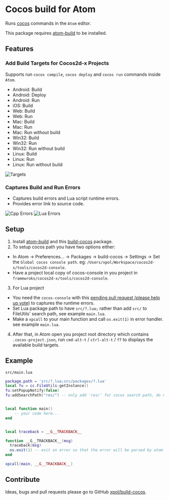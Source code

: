 # Cocos build for Atom

Runs [cocos][] commands in the `Atom` editor.

This package requires [atom-build][] to be installed.

## Features

### Add Build Targets for Cocos2d-x Projects

Supports run `cocos compile`, `cocos deploy` and `cocos run` commands inside `Atom`.

* Android: Build
* Android: Deploy
* Android: Run
* iOS: Build
* Web: Build
* Web: Run
* Mac: Build
* Mac: Run
* Mac: Run without build
* Win32: Build
* Win32: Run
* Win32: Run without build
* Linux: Build
* Linux: Run
* Linux: Run without build

![Targets](https://raw.githubusercontent.com/xpol/build-cocos/master/images/targets.png)

### Captures Build and Run Errors

* Captures build errors and Lua script runtime errors.
* Provides error link to source code.

![Cpp Errors](https://raw.githubusercontent.com/xpol/build-cocos/master/images/cpp-errors.png)
![Lua Errors](https://raw.githubusercontent.com/xpol/build-cocos/master/images/lua-errors.png)

## Setup

1. Install [atom-build][] and this [build-cocos][] package.
2. To setup cocos path you have two options either:
  * In Atom -> Preferences... -> Packages -> build-cocos -> Settings -> Set the `Global cocos console path`. eg: `/Users/xpol/Workspace/cocos2d-x/tools/cocos2d-console`.
  * Have a project local copy of cocos-console in you project in `framewroks/cocos2d-x/tools/cocos2d-console`.
3. For Lua project
  * You need the `cocos-console` with this [pending pull request (please help up vote)](https://github.com/cocos2d/cocos2d-console/pull/320) to captures the runtime errors.
  * Set Lua package path to have `src/?.lua;` rather than add `src/` to FileUtils' search path, see example `main.lua`.
  * Make a `xpcall` to your main function and call `os.exit(1)` in error handler. see example `main.lua`.
4. After that, in Atom open you project root directory which contains `.cocos-project.json`, run `cmd-alt-t` / `ctrl-alt-t` / `f7` to displays the available build targets.

## Example


`src/main.lua`

```lua
package.path = 'src/?.lua;src/packages/?.lua'
local fu = cc.FileUtils:getInstance()
fu:setPopupNotify(false)
fu:addSearchPath("res/") -- only add 'res/' for cocos search path, do not add 'src/'.


local function main()
	-- your code here...
end


local traceback = __G__TRACKBACK__

function __G__TRACKBACK__(msg)
  traceback(msg)
  os.exit(1) -- exit on error so that the error will be parsed by atom-build.
end

xpcall(main, __G__TRACKBACK__)

```

## Contribute

Ideas, bugs and pull requests please go to GitHub [xpol/build-cocos][repo].

[atom-build]: https://atom.io/packages/build
[build-cocos]: https://atom.io/packages/build-cocos
[cocos]: https://github.com/cocos2d/cocos2d-console
[repo]: https://github.com/xpol/build-cocos
